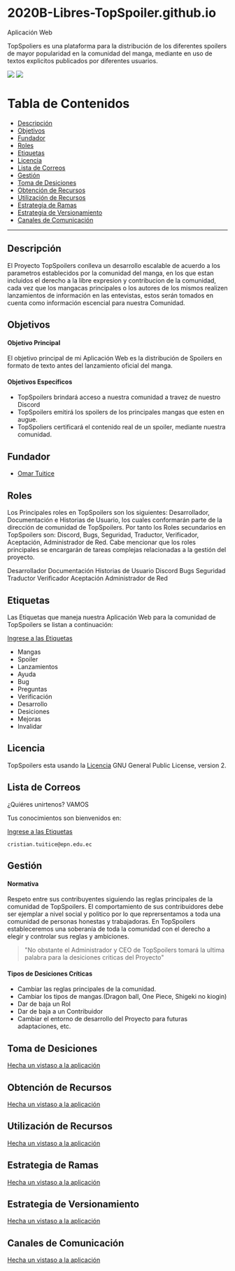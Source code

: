 # 2020B-Libres-TopSpoiler.github.io

Aplicación Web

TopSpoliers es una plataforma para la distribución de los diferentes spoilers de mayor popularidad en la comunidad del manga, mediante en uso de textos explicitos publicados por diferentes usuarios.



![](https://github.com/omarcotg1/maintaner-omarcotg1-purple)
![](https://github.com/2020B-Libres-TopSpolier/2020B-Libres-TopSpoiler.github.io/blob/main/LICENSE/lincese-GLP%20v2-green)

Tabla de Contenidos
=======================


* [Descripción](#descripción)
* [Objetivos](#objetivos)
* [Fundador](#fundador)
* [Roles](#roles)
* [Etiquetas](#etiquetas)
* [Licencia](#licencia)
* [Lista de Correos](#lista-de-correos)
* [Gestión](#gestión)
* [Toma de Desiciones](#toma-de-desiciones)
* [Obtención de Recursos](#obtención-de-recursos)
* [Utilización de Recursos](#utilización-de-recursos)
* [Estrategia de Ramas](#estrategia-de-ramas)
* [Estrategia de Versionamiento](#estrategia-de-versionamiento)
* [Canales de Comunicación](#canales-de-comunicación)

---

Descripción
-------

El Proyecto TopSpoilers conlleva un desarrollo escalable de acuerdo a los parametros establecidos por la comunidad del manga, en los que estan incluidos el derecho a la libre expresion y contribucion de la comunidad, cada vez que los mangacas principales o los autores de los mismos realizen lanzamientos de información en las entevistas, estos serán tomados en cuenta como información escencial para nuestra Comunidad. 


Objetivos
-------

#### Objetivo Principal

El objetivo principal de mi Aplicación Web es la distribución de Spoilers en formato de texto antes del lanzamiento oficial del manga.

#### Objetivos Específicos

* TopSpoilers brindará acceso a nuestra comunidad a travez de nuestro Discord
* TopSpoilers emitirá los spoilers de los principales mangas que esten en augue.
* TopSpoliers certificará el contenido real de un spoiler, mediante nuestra comunidad.


Fundador
-------

* [Omar Tuitice]( https://github.com/omarcotg1)


Roles
-------

Los Principales roles en TopSpoilers son los siguientes: Desarrollador, Documentación e Historias de Usuario, los cuales conformarán parte de la dirección de comunidad de TopSpoilers. Por tanto los Roles secundarios en TopSpoilers son: Discord, Bugs, Seguridad, Traductor, Verificador, Aceptación, Administrador de Red. Cabe mencionar que los roles principales se encargarán de tareas complejas relacionadas a la gestión del proyecto. 

Desarrollador 
Documentación 
Historias de Usuario
Discord
Bugs
Seguridad
Traductor
Verificador
Aceptación
Administrador de Red

Etiquetas
-------

Las Etiquetas que maneja nuestra Aplicación Web para la comunidad de TopSpoilers se listan a continuación:

[Ingrese a las Etiquetas](https://github.com/2020B-Libres-TopSpolier/2020B-Libres-TopSpoiler.github.io/labels)

* Mangas
* Spoiler
* Lanzamientos
* Ayuda
* Bug
* Preguntas
* Verificación
* Desarrollo
* Desiciones
* Mejoras
* Invalidar


Licencia
-------

TopSpoilers esta usando la [Licencia](https://github.com/2020B-Libres-TopSpolier/2020B-Libres-TopSpoiler.github.io/blob/main/LICENSE) GNU General Public License, version 2.


Lista de Correos
--------

¿Quiéres unirtenos? VAMOS

Tus conocimientos son bienvenidos en:

[Ingrese a las Etiquetas](https://github.com/2020B-Libres-TopSpolier/2020B-Libres-TopSpoiler.github.io/labels)

    cristian.tuitice@epn.edu.ec

Gestión
----

  #### Normativa

Respeto entre sus contribuyentes siguiendo las reglas principales de la comunidad de TopSpoilers. El comportamiento de sus contribuidores debe ser ejemplar a nivel social y politico por lo que reprersentamos a toda una comunidad de personas honestas y trabajadoras. En TopSpoilers estableceremos una soberanía de toda la comunidad con el derecho
a elegir y controlar sus reglas y ambiciones.

> "No obstante el Administrador y CEO de TopSpoilers tomará la ultima palabra para la desiciones criticas del Proyecto"

  #### Tipos de Desiciones Críticas

* Cambiar las reglas principales de la comunidad.
* Cambiar los tipos de mangas.(Dragon ball, One Piece, Shigeki no kiogin)
* Dar de baja un Rol
* Dar de baja a un Contribuidor
* Cambiar el entorno de desarrollo del Proyecto para futuras adaptaciones, etc.

Toma de Desiciones
-------

[Hecha un vistaso a la aplicación](https://www.figma.com/file/YBSq1VzG63potczpzNlXMS/Untitled?node-id=0%3A1)

Obtención de Recursos
-------

[Hecha un vistaso a la aplicación](https://www.figma.com/file/YBSq1VzG63potczpzNlXMS/Untitled?node-id=0%3A1)

Utilización de Recursos
-------

[Hecha un vistaso a la aplicación](https://www.figma.com/file/YBSq1VzG63potczpzNlXMS/Untitled?node-id=0%3A1)

Estrategia de Ramas
-------

[Hecha un vistaso a la aplicación](https://www.figma.com/file/YBSq1VzG63potczpzNlXMS/Untitled?node-id=0%3A1)

Estrategia de Versionamiento
-------

[Hecha un vistaso a la aplicación](https://www.figma.com/file/YBSq1VzG63potczpzNlXMS/Untitled?node-id=0%3A1)

Canales de Comunicación
-------

[Hecha un vistaso a la aplicación](https://www.figma.com/file/YBSq1VzG63potczpzNlXMS/Untitled?node-id=0%3A1)

